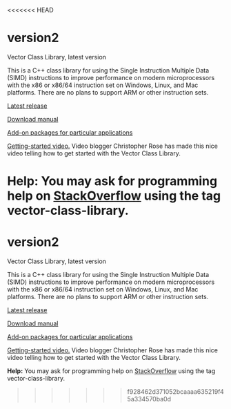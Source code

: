 <<<<<<< HEAD
# version2
Vector Class Library, latest version

This is a C++ class library for using the Single Instruction Multiple Data (SIMD) instructions to improve performance on modern microprocessors with the x86 or x86/64 instruction set on Windows, Linux, and Mac platforms. There are no plans to support ARM or other instruction sets.

[Latest release](https://github.com/vectorclass/version2/releases)

[Download manual](https://github.com/vectorclass/manual/raw/master/vcl_manual.pdf)

[Add-on packages for particular applications](https://github.com/vectorclass/add-on)

[Getting-started video.](https://www.youtube.com/watch?v=TKjYdLIMTrI) Video blogger Christopher Rose has made this nice video telling how to get started with the Vector Class Library.

**Help:** You may ask for programming help on [StackOverflow](https://stackoverflow.com) using the tag vector-class-library.
=======
# version2
Vector Class Library, latest version

This is a C++ class library for using the Single Instruction Multiple Data (SIMD) instructions to improve performance on modern microprocessors with the x86 or x86/64 instruction set on Windows, Linux, and Mac platforms. There are no plans to support ARM or other instruction sets.

[Latest release](https://github.com/vectorclass/version2/releases)

[Download manual](https://github.com/vectorclass/manual/raw/master/vcl_manual.pdf)

[Add-on packages for particular applications](https://github.com/vectorclass/add-on)

[Getting-started video.](https://www.youtube.com/watch?v=TKjYdLIMTrI) Video blogger Christopher Rose has made this nice video telling how to get started with the Vector Class Library.

**Help:** You may ask for programming help on [StackOverflow](https://stackoverflow.com) using the tag vector-class-library.
>>>>>>> f928462d371052bcaaaa635219f45a334570ba0d
